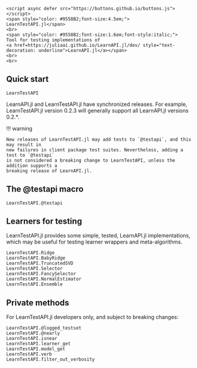 ```@raw html
<script async defer src="https://buttons.github.io/buttons.js"></script>
<span style="color: #9558B2;font-size:4.5em;">
LearnTestAPI.jl</span>
<br>
<span style="color: #9558B2;font-size:1.6em;font-style:italic;">
Tool for testing implementations of
<a href=https://juliaai.github.io/LearnAPI.jl/dev/ style="text-decoration: underline">LearnAPI.jl</a></span>
<br>
<br>
```

## Quick start

```@docs
LearnTestAPI
```

LearnAPI.jl and LearnTestAPI.jl have synchronized releases. For example, LearnTestAPI.jl
version 0.2.3 will generally support all LearnAPI.jl versions 0.2.*.

!!! warning

    New releases of LearnTestAPI.jl may add tests to `@testapi`, and this may result in
    new failures in client package test suites. Nevertheless, adding a test to `@testapi`
    is not considered a breaking change to LearnTestAPI, unless the addition supports a
    breaking release of LearnAPI.jl.


## The @testapi macro

```@docs
LearnTestAPI.@testapi
```

## Learners for testing

LearnTestAPI.jl provides some simple, tested, LearnAPI.jl implementations, which may be
useful for testing learner wrappers and meta-algorithms. 

```@docs
LearnTestAPI.Ridge
LearnTestAPI.BabyRidge
LearnTestAPI.TruncatedSVD
LearnTestAPI.Selector
LearnTestAPI.FancySelector
LearnTestAPI.NormalEstimator
LearnTestAPI.Ensemble
```


## Private methods

For LearnTestAPI.jl developers only, and subject to breaking changes:

```@docs
LearnTestAPI.@logged_testset
LearnTestAPI.@nearly
LearnTestAPI.isnear
LearnTestAPI.learner_get
LearnTestAPI.model_get
LearnTestAPI.verb
LearnTestAPI.filter_out_verbosity
```

